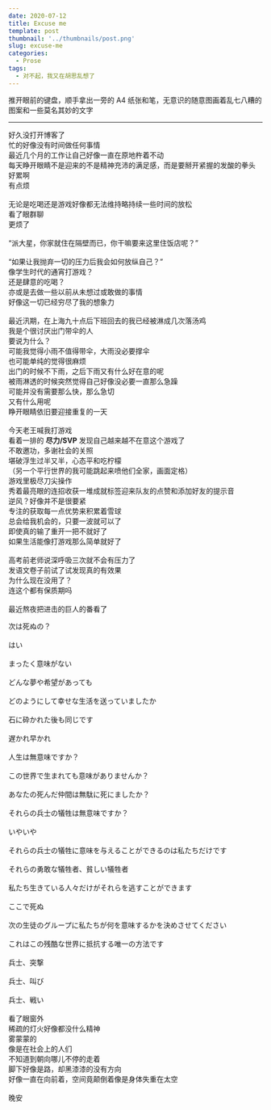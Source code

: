 ```yaml
---
date: 2020-07-12
title: Excuse me
template: post
thumbnail: '../thumbnails/post.png'
slug: excuse-me
categories:
  - Prose
tags:
  - 对不起，我又在胡思乱想了
---
```


推开眼前的键盘，顺手拿出一旁的 A4 纸张和笔，无意识的随意图画着乱七八糟的图案和一些莫名其妙的文字

---

好久没打开博客了<br />
忙的好像没有时间做任何事情<br />
最近几个月的工作让自己好像一直在原地杵着不动<br />
每天睁开眼睛不是迎来的不是精神充沛的满足感，而是要掰开紧握的发酸的拳头<br />
好累啊<br />
有点烦<br />
<br />
无论是吃喝还是游戏好像都无法维持略持续一些时间的放松<br />
看了眼群聊<br />
更烦了<br />
<br />
“派大星，你家就住在隔壁而已，你干嘛要来这里住饭店呢？”<br />
<br />
“如果让我抛弃一切的压力后我会如何放纵自己？”<br />
像学生时代的通宵打游戏？<br />
还是肆意的吃喝？<br />
亦或是去做一些以前从未想过或敢做的事情<br />
好像这一切已经穷尽了我的想象力<br />
<br />
最近汛期，在上海九十点后下班回去的我已经被淋成几次落汤鸡<br />
我是个很讨厌出门带伞的人<br />
要说为什么？<br />
可能我觉得小雨不值得带伞，大雨没必要撑伞<br />
也可能单纯的觉得很麻烦<br />
出门的时候不下雨，之后下雨又有什么好在意的呢<br />
被雨淋透的时候突然觉得自己好像没必要一直那么急躁<br />
可能并没有需要那么快，那么急切<br />
又有什么用呢<br />
睁开眼睛依旧要迎接重复的一天<br />
<br />
今天老王喊我打游戏<br />
看着一排的 __尽力/SVP__ 发现自己越来越不在意这个游戏了<br />
不敢邀功，多谢社会的关照<br />
堪破浮生过半又半，心态平和吃柠檬<br />
（另一个平行世界的我可能跳起来喷他们全家，画面定格）<br />
游戏里极尽刀尖操作<br />
秀着最亮眼的连招收获一堆成就标签迎来队友的点赞和添加好友的提示音<br />
逆风？好像并不是很要紧<br />
专注的获取每一点优势来积累着雪球<br />
总会给我机会的，只要一波就可以了<br />
即使真的输了重开一把不就好了<br />
如果生活能像打游戏那么简单就好了<br />
<br />
高考前老师说深呼吸三次就不会有压力了<br />
发语文卷子前试了试发现真的有效果<br />
为什么现在没用了？<br />
连这个都有保质期吗<br />
<br />
最近熬夜把进击的巨人的番看了<br />

次は死ぬの？<br />
<br />
はい<br />
<br />
まったく意味がない<br />
<br />
どんな夢や希望があっても<br />
<br />
どのようにして幸せな生活を送っていましたか<br />
<br />
石に砕かれた後も同じです<br />
<br />
遅かれ早かれ<br />
<br />
人生は無意味ですか？<br />
<br />
この世界で生まれても意味がありませんか？<br />
<br />
あなたの死んだ仲間は無駄に死にましたか？<br />
<br />
それらの兵士の犠牲は無意味ですか？<br />
<br />
いやいや<br />
<br />
それらの兵士の犠牲に意味を与えることができるのは私たちだけです<br />
<br />
それらの勇敢な犠牲者、貧しい犠牲者<br />
<br />
私たち生きている人々だけがそれらを逃すことができます<br />
<br />
ここで死ぬ<br />
<br />
次の生徒のグループに私たちが何を意味するかを決めさせてください<br />
<br />
これはこの残酷な世界に抵抗する唯一の方法です<br />
<br />
兵士、突撃<br />
<br />
兵士、叫び<br />
<br />
兵士、戦い<br />
<br />
看了眼窗外<br />
稀疏的灯火好像都没什么精神<br />
雾蒙蒙的<br />
像是在社会上的人们<br />
不知道到朝向哪儿不停的走着<br />
脚下好像是路，却黑漆漆的没有方向<br />
好像一直在向前着，空间竟颠倒着像是身体失重在太空<br />
<br />
晚安<br />
